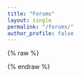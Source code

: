 ```yaml
---
title: "Forums"
layout: single
permalink: "/forums/"
author_profile: false
---
```


{% raw %}
<iframe id="forum_embed"
  src="javascript:void(0)"
  scrolling="no"
  style="position:fixed; top:0px; left:0px; bottom:0px; right:0px; width:100%; height:100%; border:none; margin:0; padding:0; overflow:hidden; z-index:999999;">
  Your browser doesn't support iFrames.
</iframe>
<script type="text/javascript">
  document.getElementById('forum_embed').src =
     'https://groups.google.com/forum/embed/?place=forum/cvgroup2013'
     + '&showsearch=true&showpopout=true&showtabs=false'
     + '&parenturl=' + encodeURIComponent(window.location.href);
</script>
{% endraw %}
